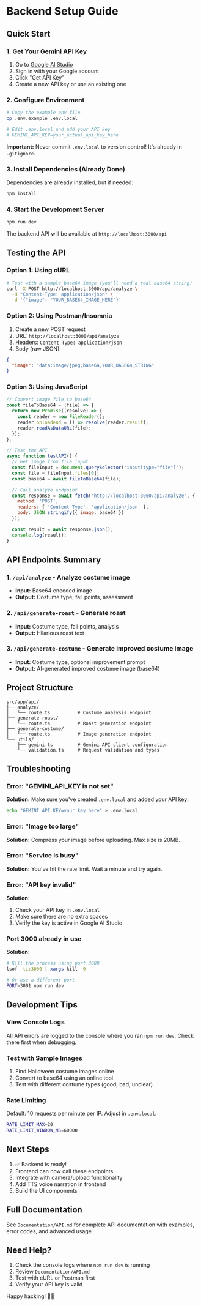 # Backend Setup Guide

## Quick Start

### 1. Get Your Gemini API Key

1. Go to [Google AI Studio](https://ai.google.dev/)
2. Sign in with your Google account
3. Click "Get API Key"
4. Create a new API key or use an existing one

### 2. Configure Environment

```bash
# Copy the example env file
cp .env.example .env.local

# Edit .env.local and add your API key
# GEMINI_API_KEY=your_actual_api_key_here
```

**Important:** Never commit `.env.local` to version control! It's already in `.gitignore`.

### 3. Install Dependencies (Already Done)

Dependencies are already installed, but if needed:
```bash
npm install
```

### 4. Start the Development Server

```bash
npm run dev
```

The backend API will be available at `http://localhost:3000/api`

## Testing the API

### Option 1: Using cURL

```bash
# Test with a sample base64 image (you'll need a real base64 string)
curl -X POST http://localhost:3000/api/analyze \
  -H "Content-Type: application/json" \
  -d '{"image": "YOUR_BASE64_IMAGE_HERE"}'
```

### Option 2: Using Postman/Insomnia

1. Create a new POST request
2. URL: `http://localhost:3000/api/analyze`
3. Headers: `Content-Type: application/json`
4. Body (raw JSON):
```json
{
  "image": "data:image/jpeg;base64,YOUR_BASE64_STRING"
}
```

### Option 3: Using JavaScript

```javascript
// Convert image file to base64
const fileToBase64 = (file) => {
  return new Promise((resolve) => {
    const reader = new FileReader();
    reader.onloadend = () => resolve(reader.result);
    reader.readAsDataURL(file);
  });
};

// Test the API
async function testAPI() {
  // Get image from file input
  const fileInput = document.querySelector('input[type="file"]');
  const file = fileInput.files[0];
  const base64 = await fileToBase64(file);

  // Call analyze endpoint
  const response = await fetch('http://localhost:3000/api/analyze', {
    method: 'POST',
    headers: { 'Content-Type': 'application/json' },
    body: JSON.stringify({ image: base64 })
  });

  const result = await response.json();
  console.log(result);
}
```

## API Endpoints Summary

### 1. `/api/analyze` - Analyze costume image
- **Input:** Base64 encoded image
- **Output:** Costume type, fail points, assessment

### 2. `/api/generate-roast` - Generate roast
- **Input:** Costume type, fail points, analysis
- **Output:** Hilarious roast text

### 3. `/api/generate-costume` - Generate improved costume image
- **Input:** Costume type, optional improvement prompt
- **Output:** AI-generated improved costume image (base64)

## Project Structure

```
src/app/api/
├── analyze/
│   └── route.ts          # Costume analysis endpoint
├── generate-roast/
│   └── route.ts          # Roast generation endpoint
├── generate-costume/
│   └── route.ts          # Image generation endpoint
└── utils/
    ├── gemini.ts         # Gemini API client configuration
    └── validation.ts     # Request validation and types
```

## Troubleshooting

### Error: "GEMINI_API_KEY is not set"
**Solution:** Make sure you've created `.env.local` and added your API key:
```bash
echo "GEMINI_API_KEY=your_key_here" > .env.local
```

### Error: "Image too large"
**Solution:** Compress your image before uploading. Max size is 20MB.

### Error: "Service is busy"
**Solution:** You've hit the rate limit. Wait a minute and try again.

### Error: "API key invalid"
**Solution:**
1. Check your API key in `.env.local`
2. Make sure there are no extra spaces
3. Verify the key is active in Google AI Studio

### Port 3000 already in use
**Solution:**
```bash
# Kill the process using port 3000
lsof -ti:3000 | xargs kill -9

# Or use a different port
PORT=3001 npm run dev
```

## Development Tips

### View Console Logs
All API errors are logged to the console where you ran `npm run dev`. Check there first when debugging.

### Test with Sample Images
1. Find Halloween costume images online
2. Convert to base64 using an online tool
3. Test with different costume types (good, bad, unclear)

### Rate Limiting
Default: 10 requests per minute per IP. Adjust in `.env.local`:
```bash
RATE_LIMIT_MAX=20
RATE_LIMIT_WINDOW_MS=60000
```

## Next Steps

1. ✅ Backend is ready!
2. Frontend can now call these endpoints
3. Integrate with camera/upload functionality
4. Add TTS voice narration in frontend
5. Build the UI components

## Full Documentation

See `Documentation/API.md` for complete API documentation with examples, error codes, and advanced usage.

## Need Help?

1. Check the console logs where `npm run dev` is running
2. Review `Documentation/API.md`
3. Test with cURL or Postman first
4. Verify your API key is valid

Happy hacking! 🎃👻
